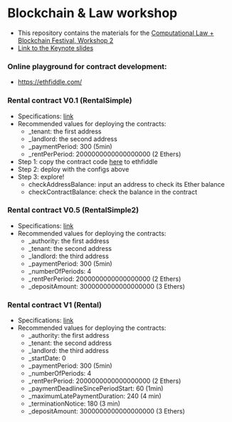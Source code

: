 # Blockchain & Law workshop
* This repository contains the materials for the [Computational Law + Blockchain Festival, Workshop 2](https://www.eventbrite.sg/e/blockchain-102-legal-and-enterprise-technical-dive-tickets-61377849801#)
* [Link to the Keynote slides](https://github.com/mrenoon/RentalContract/blob/master/docs/BlockchainLaw.pdf)

### Online playground for contract development:
* https://ethfiddle.com/

### Rental contract V0.1 (RentalSimple)
* Specifications: [link](docs/RentalContractV0_1.md)
* Recommended values for deploying the contracts:
  * _tenant: the first address
  * _landlord: the second address
  * _paymentPeriod: 300 (5min)
  * _rentPerPeriod: 2000000000000000000 (2 Ethers)
* Step 1: copy the contract code [here](contracts/RentalSimple.sol) to ethfiddle
* Step 2: deploy with the configs above
* Step 3: explore!
  * checkAddressBalance: input an address to check its Ether balance
  * checkContractBalance: check the balance in the contract

### Rental contract V0.5 (RentalSimple2)
* Specifications: [link](docs/RentalContractV0_5.md)
* Recommended values for deploying the contracts:
  * _authority: the first address
  * _tenant: the second address
  * _landlord: the third address
  * _paymentPeriod: 300 (5min)
  * _numberOfPeriods: 4
  * _rentPerPeriod: 2000000000000000000 (2 Ethers)
  * _depositAmount: 3000000000000000000 (3 Ethers)

### Rental contract V1 (Rental)
* Specifications: [link](docs/RentalContractV1_0.md)
* Recommended values for deploying the contracts:
  * _authority: the first address
  * _tenant: the second address
  * _landlord: the third address
  * _startDate: 0
  * _paymentPeriod: 300 (5min)
  * _numberOfPeriods: 4
  * _rentPerPeriod: 2000000000000000000 (2 Ethers)
  * _paymentDeadlineSincePeriodStart: 60 (1min)
  * _maximumLatePaymentDuration: 240 (4 min)
  * _terminationNotice: 180 (3 min)
  * _depositAmount: 3000000000000000000 (3 Ethers)
